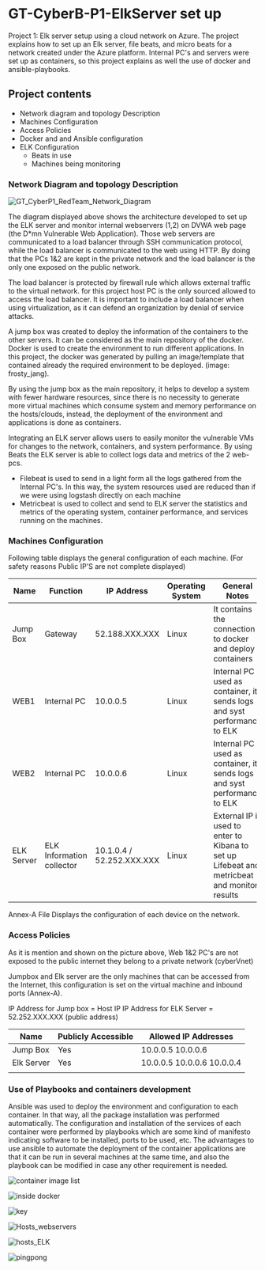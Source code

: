 # GT-CyberB-P1-ElkServer set up
Project 1: Elk server setup using a cloud network on Azure.
The project explains how to set up an Elk server, file beats, and micro beats for a network created under the Azure platform. 
Internal PC's and servers were set up as containers, so this project explains as well the use of docker and ansible-playbooks.

## Project contents
* Network diagram and topology Description
* Machines Configuration
* Access Policies
* Docker and and Ansible configuration
* ELK Configuration
  - Beats in use
  - Machines being monitoring

### Network Diagram and topology Description

![GT_CyberP1_RedTeam_Network_Diagram](https://user-images.githubusercontent.com/64491311/91365496-4760e380-e7cf-11ea-8b53-4214b6659153.png)

The diagram displayed above shows the architecture developed to set up the ELK server and monitor internal webservers (1,2) on DVWA web page (the D*mn Vulnerable Web Application). Those web servers are communicated to a load balancer through SSH communication protocol, while the load balancer is communicated to the web using HTTP. By doing that the PCs 1&2 are kept in the private network and the load balancer is the only one exposed on the public network.

The load balancer is protected by firewall rule which allows external traffic to the virtual network. for this project host PC is the only sourced allowed to access the load balancer. It is important to include a load balancer when using virtualization, as it can defend an organization by denial of service attacks.

A jump box was created to deploy the information of the containers to the other servers. It can be considered as the main repository of the docker. 
Docker is used to create the environment to run different applications. In this project, the docker was generated by pulling an image/template that contained already the required environment to be deployed. (image: frosty_jang).

By using the jump box as the main repository, it helps to develop a system with fewer hardware resources, since there is no necessity to generate more virtual machines which consume system and memory performance on the hosts/clouds, instead, the deployment of the environment and applications is done as containers.

Integrating an ELK server allows users to easily monitor the vulnerable VMs for changes to the network, containers, and system performance.
By using Beats the ELK server is able to collect logs data and metrics of the 2 web-pcs. 
* Filebeat is used to send in a light form all the logs gathered from the Internal PC's. In this way, the system resources used are reduced  than if we were  using logstash
  directly on each machine 
* Metricbeat is used to collect and send to ELK server the statistics and metrics of the operating system, container performance, and services running on the machines. 

### Machines Configuration
Following table displays the general configuration of each machine.  (For safety reasons Public IP'S are not complete displayed)

| Name           | Function             |      IP Address            | Operating System |                             General Notes                                     |
|--------------- |----------------------|----------------------------|------------------|-------------------------------------------------------------------------------|
| Jump Box       | Gateway              | 52.188.XXX.XXX             | Linux            |It contains the connection to docker and deploy containers                     |
| WEB1           | Internal PC          | 10.0.0.5                   | Linux            |Internal PC used as container, it sends logs and syst performance to ELK       |
| WEB2           | Internal PC          | 10.0.0.6                   | Linux            |Internal PC used as container, it sends logs and syst performance to ELK       |
| ELK Server     | ELK Information collector  | 10.1.0.4 / 52.252.XXX.XXX  | Linux      |External IP is used to enter to Kibana to set up Lifebeat and metricbeat and monitor results                                                                                                                                                                 |

Annex-A File Displays the configuration of each device on the network.

### Access Policies

As it is mention and shown on the picture above, Web 1&2 PC's are not exposed to the public internet they belong to a private network (cyberVnet)

Jumpbox and Elk server are the only machines that can be accessed from the Internet, this configuration is set on the virtual machine and inbound ports (Annex-A). 

IP Address for Jump box = Host IP
IP Address for ELK Server = 52.252.XXX.XXX (public address)


| Name       | Publicly Accessible | Allowed IP Addresses       |
|------------|---------------------|----------------------------|
| Jump Box   | Yes                 | 10.0.0.5 10.0.0.6          |
| Elk Server | Yes                 | 10.0.0.5 10.0.0.6 10.0.0.4 |
|            |                     |                            |

### Use of Playbooks and containers development

Ansible was used to deploy the environment and configuration to each container. In that way, all the package installation was performed automatically. 
The configuration and installation of the services of each container were performed by playbooks which are some kind of manifesto indicating software to be installed, ports to be used, etc.
The advantages to use ansible to automate the deployment of the container applications are that it can be run in several machines at the same time, and also the playbook can be modified in case any other requirement is needed. 



![container image list](https://user-images.githubusercontent.com/64491311/91520225-c125c980-e8c2-11ea-86c5-80b21f3d3c53.png)

![inside docker](https://user-images.githubusercontent.com/64491311/91522201-aace3c80-e8c7-11ea-864e-76b48fce59cd.png)

![key](https://user-images.githubusercontent.com/64491311/91522213-b28de100-e8c7-11ea-9e6f-2ac7d847d63b.png)

![Hosts_webservers](https://user-images.githubusercontent.com/64491311/91522306-ecf77e00-e8c7-11ea-962c-649d8208b760.png)

![hosts_ELK](https://user-images.githubusercontent.com/64491311/91522314-f254c880-e8c7-11ea-8dcc-2bad4a3054b1.png)

![pingpong](https://user-images.githubusercontent.com/64491311/91522205-af92f080-e8c7-11ea-8741-5982fcec5559.png)


